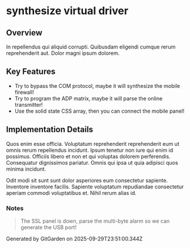 # synthesize virtual driver

## Overview
In repellendus qui aliquid corrupti. Quibusdam eligendi cumque rerum reprehenderit aut. Dolor magni ipsum dolorem.

## Key Features
- Try to bypass the COM protocol, maybe it will synthesize the mobile firewall!
- Try to program the ADP matrix, maybe it will parse the online transmitter!
- Use the solid state CSS array, then you can connect the mobile panel!

## Implementation Details
Quos enim esse officia. Voluptatum reprehenderit reprehenderit eum ut omnis rerum repellendus incidunt. Ipsum tenetur non iure qui enim id possimus. Officiis libero et non et qui voluptas dolorem perferendis. Consequatur dignissimos pariatur. Omnis qui ipsa ut quia adipisci quos minima incidunt.
 Odit modi sit sunt sunt dolor asperiores eum consectetur sapiente. Inventore inventore facilis. Sapiente voluptatum repudiandae consectetur aperiam commodi voluptatibus et. Nihil rerum alias id.

### Notes
> The SSL panel is down, parse the multi-byte alarm so we can generate the USB port!

Generated by GitGarden on 2025-09-29T23:51:00.344Z
